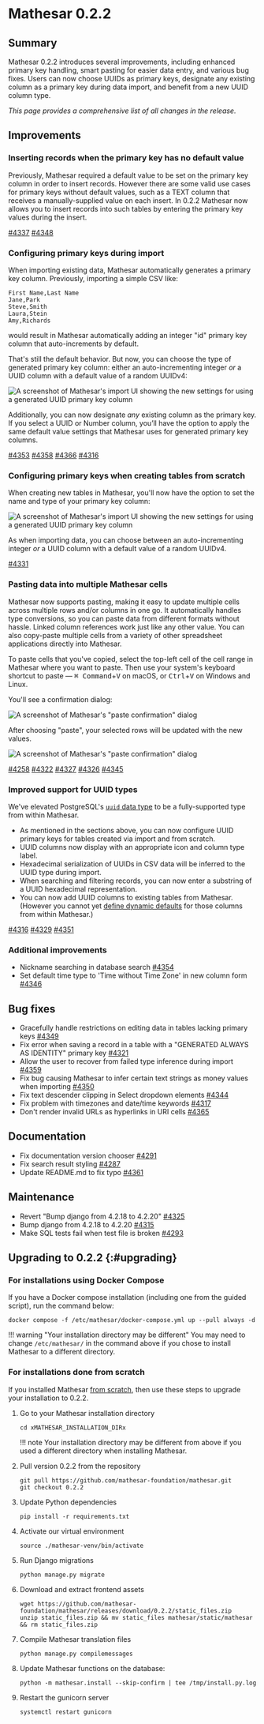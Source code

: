 # Mathesar 0.2.2

## Summary

Mathesar 0.2.2 introduces several improvements, including enhanced primary key handling, smart pasting for easier data entry, and various bug fixes. Users can now choose UUIDs as primary keys, designate any existing column as a primary key during data import, and benefit from a new UUID column type.

_This page provides a comprehensive list of all changes in the release._

## Improvements

### Inserting records when the primary key has no default value

Previously, Mathesar required a default value to be set on the primary key column in order to insert records. However there are some valid use cases for primary keys without default values, such as a TEXT column that receives a manually-supplied value on each insert. In 0.2.2 Mathesar now allows you to insert records into such tables by entering the primary key values during the insert.

[#4337](https://github.com/mathesar-foundation/mathesar/pull/4337 "Refactor records store to improve readability")
[#4348](https://github.com/mathesar-foundation/mathesar/pull/4348 "Allow editing PK cell when inserting rows, when PK column does not have a dynamic default set")

### Configuring primary keys during import

When importing existing data, Mathesar automatically generates a primary key column. Previously, importing a simple CSV like:

```csv
First Name,Last Name
Jane,Park
Steve,Smith
Laura,Stein
Amy,Richards
```

would result in Mathesar automatically adding an integer "id" primary key column that auto-increments by default.

That's still the default behavior. But now, you can choose the type of generated primary key column: either an auto-incrementing integer _or_ a UUID column with a default value of a random UUIDv4:

![A screenshot of Mathesar's import UI showing the new settings for using a generated UUID primary key column](../assets/releases/0.2.2/import-uuid-col.png)

Additionally, you can now designate _any_ existing column as the primary key. If you select a UUID or Number column, you’ll have the option to apply the same default value settings that Mathesar uses for generated primary key columns.

[#4353](https://github.com/mathesar-foundation/mathesar/pull/4353 "Implement PK config for CSV imports")
[#4358](https://github.com/mathesar-foundation/mathesar/pull/4358 "Fix no-header import bug")
[#4366](https://github.com/mathesar-foundation/mathesar/pull/4366 "Make identity setting declarative in `data_modeling.set_primary_key_column`")
[#4316](https://github.com/mathesar-foundation/mathesar/pull/4316 "Simplify CSV wrangling logic when importing data")

### Configuring primary keys when creating tables from scratch

When creating new tables in Mathesar, you'll now have the option to set the name and type of your primary key column:

![A screenshot of Mathesar's import UI showing the new settings for using a generated UUID primary key column](../assets/releases/0.2.2/table-create.png)

As when importing data, you can choose between an auto-incrementing integer _or_ a UUID column with a default value of a random UUIDv4.

[#4331](https://github.com/mathesar-foundation/mathesar/pull/4331 "Backend functions to modify table primary keys")

### Pasting data into multiple Mathesar cells

Mathesar now supports pasting, making it easy to update multiple cells across multiple rows and/or columns in one go. It automatically handles type conversions, so you can paste data from different formats without hassle. Linked column references work just like any other value. You can also copy-paste multiple cells from a variety of other spreadsheet applications directly into Mathesar.

To paste cells that you've copied, select the top-left cell of the cell range in Mathesar where you want to paste. Then use your system's keyboard shortcut to paste — <kbd>⌘ Command</kbd>+<kbd>V</kbd> on macOS, or <kbd>Ctrl</kbd>+<kbd>V</kbd> on Windows and Linux.

You'll see a confirmation dialog:

![A screenshot of Mathesar's "paste confirmation" dialog](../assets/releases/0.2.2/pasting-4.png)

After choosing "paste", your selected rows will be updated with the new values.

![A screenshot of Mathesar's "paste confirmation" dialog](../assets/releases/0.2.2/pasting-5.png)

[#4258](https://github.com/mathesar-foundation/mathesar/pull/4258 "Support pasting data into cells from system clipboard") [#4322](https://github.com/mathesar-foundation/mathesar/pull/4322 "Allow pasting empty strings in NOT NULL columns") [#4327](https://github.com/mathesar-foundation/mathesar/pull/4327 "Add PK control to New Table form") [#4326](https://github.com/mathesar-foundation/mathesar/pull/4326 "Define pkey during table.add")
[#4345](https://github.com/mathesar-foundation/mathesar/pull/4345 "Fix bug when pasting into cell  n edit mode")

### Improved support for UUID types

We've elevated PostgreSQL's [`uuid` data type](https://www.postgresql.org/docs/current/datatype-uuid.html) to be a fully-supported type from within Mathesar.

- As mentioned in the sections above, you can now configure UUID primary keys for tables created via import and from scratch.
- UUID columns now display with an appropriate icon and column type label.
- Hexadecimal serialization of UUIDs in CSV data will be inferred to the UUID type during import.
- When searching and filtering records, you can now enter a substring of a UUID hexadecimal representation.
- You can now add UUID columns to existing tables from Mathesar. (However you cannot yet [define dynamic defaults](https://github.com/mathesar-foundation/mathesar/issues/3128) for those columns from within Mathesar.)

[#4316](https://github.com/mathesar-foundation/mathesar/pull/4316 "Simplify CSV wrangling logic when importing data")
[#4329](https://github.com/mathesar-foundation/mathesar/pull/4329 "support uuid casts and inference")
[#4351](https://github.com/mathesar-foundation/mathesar/pull/4351 "Fix UUID search")

### Additional improvements

- Nickname searching in database search [#4354](https://github.com/mathesar-foundation/mathesar/pull/4354 "Adding nickname searching in database search")
- Set default time type to 'Time without Time Zone' in new column form [#4346](https://github.com/mathesar-foundation/mathesar/pull/4346 "Set default time type to 'Time without Time Zone' in new column form")

## Bug fixes

- Gracefully handle restrictions on editing data in tables lacking primary keys [#4349](https://github.com/mathesar-foundation/mathesar/pull/4349 "Improve experience for tables without primary keys")
- Fix error when saving a record in a table with a "GENERATED ALWAYS AS IDENTITY" primary key [#4321](https://github.com/mathesar-foundation/mathesar/pull/4321 "Skip PK column in records.patch from record page")
- Allow the user to recover from failed type inference during import [#4359](https://github.com/mathesar-foundation/mathesar/pull/4359 "Make recovery easier during failed import, show proper errors during header change failure")
- Fix bug causing Mathesar to infer certain text strings as money values when importing [#4350](https://github.com/mathesar-foundation/mathesar/pull/4350 "Remove mathesar_money from type inference")
- Fix text descender clipping in Select dropdown elements [#4344](https://github.com/mathesar-foundation/mathesar/pull/4344 "Revert custom line-height on Dropdown")
- Fix problem with timezones and date/time keywords [#4317](https://github.com/mathesar-foundation/mathesar/pull/4317 "Fix problem with timezones and date/time keywords")
- Don't render invalid URLs as hyperlinks in URI cells [#4365](https://github.com/mathesar-foundation/mathesar/pull/4365 "4187 invalid uri empty page")

## Documentation

- Fix documentation version chooser [#4291](https://github.com/mathesar-foundation/mathesar/pull/4291 "Fix documentation version chooser")
- Fix search result styling [#4287](https://github.com/mathesar-foundation/mathesar/pull/4287 "Fix search result styling")
- Update README.md to fix typo [#4361](https://github.com/mathesar-foundation/mathesar/pull/4361 "Update README.md to fix typo")

## Maintenance

- Revert "Bump django from 4.2.18 to 4.2.20" [#4325](https://github.com/mathesar-foundation/mathesar/pull/4325 "Revert Bump django from 4.2.18 to 4.2.20")
- Bump django from 4.2.18 to 4.2.20 [#4315](https://github.com/mathesar-foundation/mathesar/pull/4315 "Bump django from 4.2.18 to 4.2.20")
- Make SQL tests fail when test file is broken [#4293](https://github.com/mathesar-foundation/mathesar/pull/4293 "Make SQL tests fail when test file is broken")

## Upgrading to 0.2.2  {:#upgrading}

### For installations using Docker Compose

If you have a Docker compose installation (including one from the guided script), run the command below:

```
docker compose -f /etc/mathesar/docker-compose.yml up --pull always -d
```

!!! warning "Your installation directory may be different"
    You may need to change `/etc/mathesar/` in the command above if you chose to install Mathesar to a different directory.

### For installations done from scratch

If you installed Mathesar [from scratch](../administration/install-from-scratch.md), then use these steps to upgrade your installation to 0.2.2.

1. Go to your Mathesar installation directory

    ```
    cd xMATHESAR_INSTALLATION_DIRx
    ```

    !!! note
        Your installation directory may be different from above if you used a different directory when installing Mathesar.

1. Pull version 0.2.2 from the repository

    ```
    git pull https://github.com/mathesar-foundation/mathesar.git
    git checkout 0.2.2
    ```

1. Update Python dependencies

    ```
    pip install -r requirements.txt
    ```

1. Activate our virtual environment

    ```
    source ./mathesar-venv/bin/activate
    ```

2. Run Django migrations

    ```
    python manage.py migrate
    ```

3. Download and extract frontend assets

    ```
    wget https://github.com/mathesar-foundation/mathesar/releases/download/0.2.2/static_files.zip
    unzip static_files.zip && mv static_files mathesar/static/mathesar && rm static_files.zip
    ```

4. Compile Mathesar translation files

    ```
    python manage.py compilemessages
    ```

5. Update Mathesar functions on the database:

    ```
    python -m mathesar.install --skip-confirm | tee /tmp/install.py.log
    ```

6. Restart the gunicorn server

    ```
    systemctl restart gunicorn
    ```
